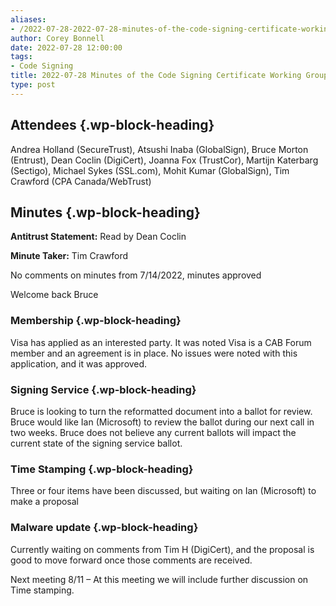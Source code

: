 ```yaml
---
aliases:
- /2022-07-28-2022-07-28-minutes-of-the-code-signing-certificate-working-group/
author: Corey Bonnell
date: 2022-07-28 12:00:00
tags:
- Code Signing
title: 2022-07-28 Minutes of the Code Signing Certificate Working Group
type: post
---
```


## Attendees {.wp-block-heading}

Andrea Holland (SecureTrust), Atsushi Inaba (GlobalSign), Bruce Morton (Entrust), Dean Coclin (DigiCert), Joanna Fox (TrustCor), Martijn Katerbarg (Sectigo), Michael Sykes (SSL.com), Mohit Kumar (GlobalSign), Tim Crawford (CPA Canada/WebTrust)

## Minutes {.wp-block-heading}

**Antitrust Statement:** Read by Dean Coclin

**Minute Taker:** Tim Crawford

No comments on minutes from 7/14/2022, minutes approved

Welcome back Bruce

### Membership {.wp-block-heading}

Visa has applied as an interested party. It was noted Visa is a CAB Forum member and an agreement is in place. No issues were noted with this application, and it was approved.

### Signing Service {.wp-block-heading}

Bruce is looking to turn the reformatted document into a ballot for review. Bruce would like Ian (Microsoft) to review the ballot during our next call in two weeks. Bruce does not believe any current ballots will impact the current state of the signing service ballot.

### Time Stamping {.wp-block-heading}

Three or four items have been discussed, but waiting on Ian (Microsoft) to make a proposal

### Malware update {.wp-block-heading}

Currently waiting on comments from Tim H (DigiCert), and the proposal is good to move forward once those comments are received.

Next meeting 8/11 – At this meeting we will include further discussion on Time stamping.